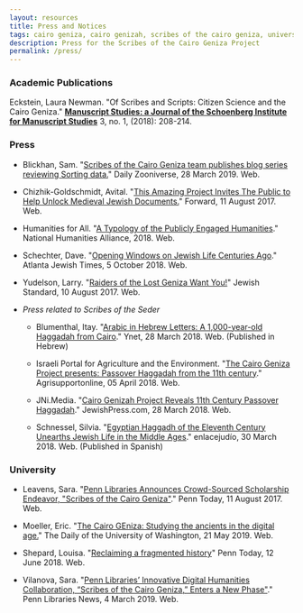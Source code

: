 ```yaml
---
layout: resources
title: Press and Notices
tags: cairo geniza, cairo genizah, scribes of the cairo geniza, university of pennsylvania, judaica dh, judaicadh, judaica digital humanities
description: Press for the Scribes of the Cairo Geniza Project
permalink: /press/
---
```

### Academic Publications

Eckstein, Laura Newman. "Of Scribes and Scripts: Citizen Science and the Cairo Geniza." [**Manuscript Studies: a Journal of the Schoenberg Institute for Manuscript Studies**](https://muse.jhu.edu/article/693317/pdf) 3, no. 1, (2018): 208-214.

### Press

- Blickhan, Sam. "[Scribes of the Cairo Geniza team publishes blog series reviewing Sorting data.](https://daily.zooniverse.org/2019/03/28/scribes-of-the-cairo-geniza-team-publishes-blog-series-reviewing-sorting-data/)" Daily Zooniverse, 28 March 2019. Web.

- Chizhik-Goldschmidt, Avital. "[This Amazing Project Invites The Public to Help Unlock Medieval Jewish Documents.](https://forward.com/life/faith/379696/this-amazing-project-invites-the-public-to-help-unlock-medieval-jewish-docu/)" Forward, 11 August 2017. Web.

- Humanities for All. "[A Typology of the Publicly Engaged Humanities](https://humanitiesforall.org/features/five-types-of-publicly-engaged-humanities-work-in-u-s-higher-education/)." National Humanities Alliance, 2018. Web.   

- Schechter, Dave. "[Opening Windows on Jewish Life Centuries Ago](https://atlantajewishtimes.timesofisrael.com/opening-windows-on-jewish-life-centuries-ago1/)." Atlanta Jewish Times, 5 October 2018. Web.

- Yudelson, Larry. "[Raiders of the Lost Geniza Want You!](http://www.rylandsgenizah.org/)" Jewish Standard, 10 August 2017. Web.

- *Press related to Scribes of the Seder*

  * Blumenthal, Itay. "[Arabic in Hebrew Letters: A 1,000-year-old Haggadah from Cairo](https://www.ynet.co.il/articles/0,7340,L-5203705,00.html)." Ynet, 28 March 2018. Web. (Published in Hebrew)

  * Israeli Portal for Agriculture and the Environment. "[The Cairo Geniza Project presents: Passover Haggadah from the 11th century](http://israel.agrisupportonline.com/news/csv/csvread.pl?show=7075&mytemplate=tp2)." Agrisupportonline, 05 April 2018. Web.

  * JNi.Media. "[Cairo Genizah Project Reveals 11th Century Passover Haggadah](https://www.jewishpress.com/news/religion/cairo-genizah-project-reveals-11th-century-passover-haggadah/2018/03/28/)." JewishPress.com, 28 March 2018. Web.

  *  Schnessel, Silvia. "[Egyptian Haggadh of the Eleventh Century Unearths Jewish Life in the Middle Ages](https://www.enlacejudio.com/2018/03/30/hagada-egipcia-siglo-xi-desentierra-vida-judia/)." enlacejudío, 30 March 2018. Web. (Published in Spanish)

### University

- Leavens, Sara. "[Penn Libraries Announces Crowd-Sourced Scholarship Endeavor, "Scribes of the Cairo Geniza"](https://penntoday.upenn.edu/news/penn-libraries-announces-crowd-sourced-scholarship-endeavor-scribes-cairo-geniza%C2%A0)." Penn Today, 11 August 2017. Web.

- Moeller, Eric. "[The Cairo GEniza: Studying the ancients in the digital age.](http://www.dailyuw.com/news/article_821d2100-7b65-11e9-a397-57e72ae496c2.html)" The Daily of the University of Washington, 21 May 2019. Web. 

- Shepard, Louisa. "[Reclaiming a fragmented history](https://penntoday.upenn.edu/news/reclaiming-fragmented-history)" Penn Today, 12 June 2018. Web.

- Vilanova, Sara. "[Penn Libraries’ Innovative Digital Humanities Collaboration, “Scribes of the Cairo Geniza,” Enters a New Phase"](https://pennlibnews.wordpress.com/2019/03/04/penn-libraries-innovative-digital-humanities-collaboration-scribes-of-the-cairo-geniza-enters-a-new-phase/)." Penn Libraries News, 4 March 2019. Web.
